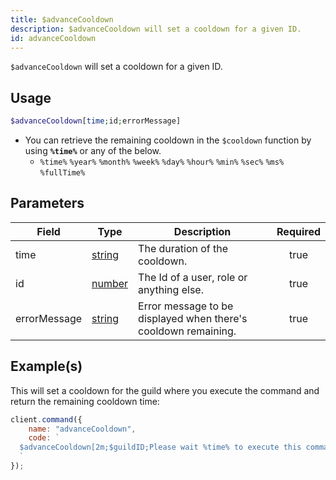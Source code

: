 ```yaml
---
title: $advanceCooldown
description: $advanceCooldown will set a cooldown for a given ID.
id: advanceCooldown
---
```


`$advanceCooldown` will set a cooldown for a given ID.

## Usage

```php
$advanceCooldown[time;id;errorMessage]
```

-   You can retrieve the remaining cooldown in the `$cooldown` function by using **`%time%`** or any of the below.
    -   `%time%` `%year%` `%month%` `%week%` `%day%` `%hour%` `%min%` `%sec%` `%ms%` `%fullTime%`

## Parameters

| Field        | Type                                                                                              | Description                                                    | Required |
| ------------ | ------------------------------------------------------------------------------------------------- | -------------------------------------------------------------- | :------: |
| time         | [string](https://developer.mozilla.org/en-US/docs/Web/JavaScript/Reference/Global_Objects/String) | The duration of the cooldown.                                  |   true   |
| id           | [number](https://developer.mozilla.org/en-US/docs/Web/JavaScript/Reference/Global_Objects/Number) | The Id of a user, role or anything else.                       |   true   |
| errorMessage | [string](https://developer.mozilla.org/en-US/docs/Web/JavaScript/Reference/Global_Objects/String) | Error message to be displayed when there's cooldown remaining. |   true   |

## Example(s)

This will set a cooldown for the guild where you execute the command and return the remaining cooldown time:

```javascript
client.command({
    name: "advanceCooldown",
    code: `
  $advanceCooldown[2m;$guildID;Please wait %time% to execute this command again.]
  `
});
```
